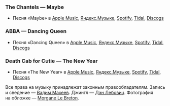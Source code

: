 ### The Chantels — Maybe

- Песня «Maybe» в
	[Apple Music](https://music.apple.com/album/977762489?i=977763165),
	[Яндекс.Музыке](https://music.yandex.ru/album/18955511/track/93852604),
	[Spotify](https://open.spotify.com/track/1gElsjpOELZgbbIfvFehwC),
	[Tidal](https://tidal.com/browse/track/99138546),
	[Discogs](https://www.discogs.com/master/1762854)

### ABBA — Dancing Queen

- Песня «Dancing Queen» в
	[Apple Music](https://music.apple.com/album/1440820126?i=1440820267),
	[Яндекс.Музыке](https://music.yandex.ru/album/1440/track/15676),
	[Spotify](https://open.spotify.com/track/0GjEhVFGZW8afUYGChu3Rr),
	[Tidal](https://tidal.com/browse/track/570398),
	[Discogs](https://www.discogs.com/master/5649)

### Death Cab for Cutie — The New Year

- Песня «The New Year» в
	[Apple Music](https://music.apple.com/album/721842544?i=721842632),
	[Яндекс.Музыке](https://music.yandex.ru/album/6263940/track/1427973),
	[Spotify](https://open.spotify.com/track/4Y2cR1AEADE6FyNVnuaWhZ),
	[Tidal](https://tidal.com/browse/track/22951707),
	[Discogs](https://www.discogs.com/master/3528)

Все права на музыку принадлежат законным правообладателям.
Запись и сведение — [Вадим Макеев](https://twitter.com/pepelsbey).
Джингл — [Дэн Лебовиц](https://www.youtube.com/channel/UC38A5qHrlc_Zgua7vL4b96w).
Фотография на обложке — [Morgane Le Breton](https://unsplash.com/photos/Ym4my-Xj8EY).
